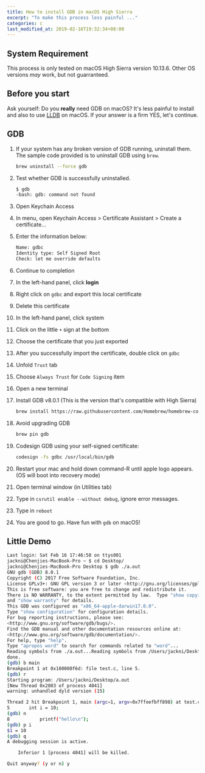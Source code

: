 ```yaml
---
title: How to install GDB in macOS High Sierra
excerpt: "To make this process less painful ..."
categories: c
last_modified_at: 2019-02-16T19:32:34+08:00
---
```


## System Requirement

This process is only tested on macOS High Sierra version 10.13.6. Other OS versions *may* work, but not guarranteed.

## Before you start

Ask yourself: Do you **really** need GDB on macOS? It's less painful to install and also to use [LLDB](https://lldb.llvm.org/) on macOS. If your answer is a firm YES, let's continue.

## GDB

1. If your system has any broken version of GDB running, uninstall them. The sample code provided is to uninstall GDB using `brew`.

    ```bash
    brew uninstall --force gdb
    ```

2. Test whether GDB is successfully uninstalled.

    ```bash
    $ gdb
    -bash: gdb: command not found
    ```

3. Open Keychain Access
4. In menu, open Keychain Access > Certificate Assistant > Create a certificate...
5. Enter the information below: 

    ```bash
    Name: gdbc
    Identity type: Self Signed Root
    Check: let me override defaults
    ```

6. Continue to completion
7. In the left-hand panel, click **login**
8. Right click on `gdbc` and export this local certificate
9. Delete this certificate
10. In the left-hand panel, click system
11. Click on the little `+` sign at the bottom 
12. Choose the certificate that you just exported
13. After you successfully import the certificate, double click on `gdbc`
14. Unfold `Trust` tab
15. Choose `Always Trust` for `Code Signing` item
16. Open a new terminal
17. Install GDB v8.0.1 (This is the version that's compatible with High Sierra)

    ```bash
    brew install https://raw.githubusercontent.com/Homebrew/homebrew-core/9ec9fb27a33698fc7636afce5c1c16787e9ce3f3/Formula/gdb.rb
    ```

18. Avoid upgrading GDB

    ```bash
    brew pin gdb
    ```

19. Codesign GDB using your self-signed certificate:

    ```bash
    codesign -fs gdbc /usr/local/bin/gdb
    ```

20. Restart your mac and hold down command-R until apple logo appears. (OS will boot into recovery mode)
21. Open terminal window (in Utilities tab)
22. Type in `csrutil enable --without debug`, ignore error messages.
23. Type in `reboot`
24. You are good to go. Have fun with `gdb` on macOS!

## Little Demo

```bash
Last login: Sat Feb 16 17:46:58 on ttys001
jackni@Chenjies-MacBook-Pro ~ $ cd Desktop/
jackni@Chenjies-MacBook-Pro Desktop $ gdb ./a.out
GNU gdb (GDB) 8.0.1
Copyright (C) 2017 Free Software Foundation, Inc.
License GPLv3+: GNU GPL version 3 or later <http://gnu.org/licenses/gpl.html>
This is free software: you are free to change and redistribute it.
There is NO WARRANTY, to the extent permitted by law.  Type "show copying"
and "show warranty" for details.
This GDB was configured as "x86_64-apple-darwin17.0.0".
Type "show configuration" for configuration details.
For bug reporting instructions, please see:
<http://www.gnu.org/software/gdb/bugs/>.
Find the GDB manual and other documentation resources online at:
<http://www.gnu.org/software/gdb/documentation/>.
For help, type "help".
Type "apropos word" to search for commands related to "word"...
Reading symbols from ./a.out...Reading symbols from /Users/jackni/Desktop/a.out.dSYM/Contents/Resources/DWARF/a.out...done.
done.
(gdb) b main
Breakpoint 1 at 0x100000f6d: file test.c, line 5.
(gdb) r
Starting program: /Users/jackni/Desktop/a.out
[New Thread 0x2803 of process 4041]
warning: unhandled dyld version (15)

Thread 2 hit Breakpoint 1, main (argc=1, argv=0x7ffeefbff898) at test.c:5
5		int i = 10;
(gdb) n
8			printf("hello\n");
(gdb) p i
$1 = 10
(gdb) q
A debugging session is active.

	Inferior 1 [process 4041] will be killed.

Quit anyway? (y or n) y
```